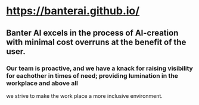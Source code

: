 # https://banterai.github.io/
## Banter AI excels in the process of AI-creation with minimal cost overruns at the benefit of the user.

### Our team is proactive, and we have a knack for raising visibility for eachother in times of need; providing lumination in the workplace and above all
we strive to make the work place a more inclusive environment.
